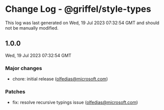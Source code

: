 # Change Log - @griffel/style-types

This log was last generated on Wed, 19 Jul 2023 07:32:54 GMT and should not be manually modified.

<!-- Start content -->

## 1.0.0

Wed, 19 Jul 2023 07:32:54 GMT

### Major changes

- chore: initial release (olfedias@microsoft.com)

### Patches

- fix: resolve recursive typings issue (olfedias@microsoft.com)
